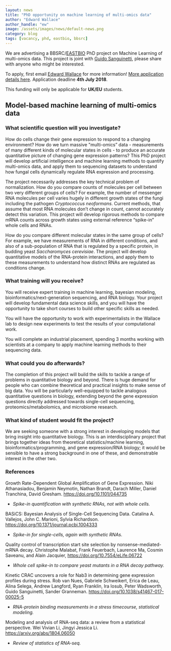 ```yaml
---
layout: news
title: "PhD opportunity on machine learning of multi-omics data"
author: "Edward Wallace"
author_handle: "ew"
image: /assets/images/news/default-news.png
category: blog
tags: [vacancy, phd, eastbio, bbsrc]
---
```


We are advertising a BBSRC/[EASTBIO](http://www.eastscotbiodtp.ac.uk/) PhD project on Machine Learning of multi-omics data. This project is joint with [Guido Sanguinetti](http://homepages.inf.ed.ac.uk/gsanguin/), please share with anyone who might be interested. 

To apply, first email [Edward Wallace](ew) for more information!
[More application details here](http://www.eastscotbiodtp.ac.uk/how-apply-0).
Application deadline **4th July 2018**.

This funding will only be applicable for **UK/EU** students.




## Model-based machine learning of multi-omics data


### What scientific question will you investigate?

How do cells change their gene expression to respond to a changing environment? How do we turn massive "multi-omics” data -  measurements of many different kinds of molecular states in cells - to produce an accurate quantitative picture of changing gene expression patterns? This PhD project will develop artificial intelligence and machine learning methods to quantify multi-omics data, and apply them to sequencing datasets to understand how fungal cells dynamically regulate RNA expression and processing. 

The project necessarily addresses the key technical problem of normalization. How do you compare counts of molecules per cell between two very different groups of cells? For example, the number of messenger RNA molecules per cell varies hugely in different growth states of the fungi including the pathogen *Cryptococcus neoformans*. Current methods, that assume that most RNA molecules don’t change in count, cannot accurately detect this variation. This project will develop rigorous methods to compare mRNA counts across growth states using external reference “spike-in” whole cells and RNAs. 

How do you compare different molecular states in the same group of cells? For example, we have measurements of RNA in different conditions, and also of a sub-population of RNA that is regulated by a specific protein, in budding yeast *Saccharomyces cerevisiae*. The project will develop quantitative models of the RNA-protein interactions, and apply them to these measurements to understand how distinct RNAs are regulated as conditions change.


### What training will you receive?

You will receive expert training in machine learning, bayesian modeling, bioinformatics/next-generation sequencing, and RNA biology. Your project will develop fundamental data science skills, and you will have the opportunity to take short courses to build other specific skills as needed.

You will have the opportunity to work with experimentalists in the Wallace lab to design new experiments to test the results of your computational work.

You will complete an industrial placement, spending 3 months working with scientists at a company to apply machine learning methods to their sequencing data. 


### What could you do afterwards?

The completion of this project will build the skills to tackle a range of problems in quantitative biology and beyond. There is huge demand for people who can combine theoretical and practical insights to make sense of big data. You will be particularly well-equipped to tackle analogous quantitative questions in biology, extending beyond the gene expression questions directly addressed towards single-cell sequencing, proteomics/metabolomics, and microbiome research.


### What kind of student would fit the project?

We are seeking someone with a strong interest in developing models that bring insight into quantitative biology. This is an interdisciplinary project that brings together ideas from theoretical statistics/machine learning, bioinformatics/programming, and gene expression/RNA biology; it would be sensible to have a strong background in one of these, and demonstrable interest in the other two.

### References

Growth Rate-Dependent Global Amplification of Gene Expression.
Niki Athanasiadou, Benjamin Neymotin, Nathan Brandt, Darach Miller, Daniel Tranchina, David Gresham.
https://doi.org/10.1101/044735
- *Spike-in quantification with synthetic RNAs, not with whole cells.*


BASiCS: Bayesian Analysis of Single-Cell Sequencing Data.
Catalina A. Vallejos, John C. Marioni, Sylvia Richardson.
https://doi.org/10.1371/journal.pcbi.1004333
- *Spike-in for single-cells, again with synthetic RNAs.*


Quality control of transcription start site selection by nonsense-mediated-mRNA decay.
Christophe Malabat, Frank Feuerbach, Laurence Ma, Cosmin Saveanu, and Alain Jacquier,
https://doi.org/10.7554/eLife.06722
- *Whole cell spike-in to compare yeast mutants in a RNA decay pathway.*


Kinetic CRAC uncovers a role for Nab3 in determining gene expression profiles during stress.
Rob van Nues, Gabriele Schweikert, Erica de Leau, Alina Selega, Andrew Langford, Ryan Franklin, Ira Iosub, Peter Wadsworth, Guido Sanguinetti, Sander Granneman.
https://doi.org/10.1038/s41467-017-00025-5
- *RNA-protein binding measurements in a stress timecourse, statistical modeling.* 

Modeling and analysis of RNA-seq data: a review from a statistical perspective.
Wei Vivian Li, Jingyi Jessica Li.
https://arxiv.org/abs/1804.06050
- *Review of statistics of RNA-seq.*
